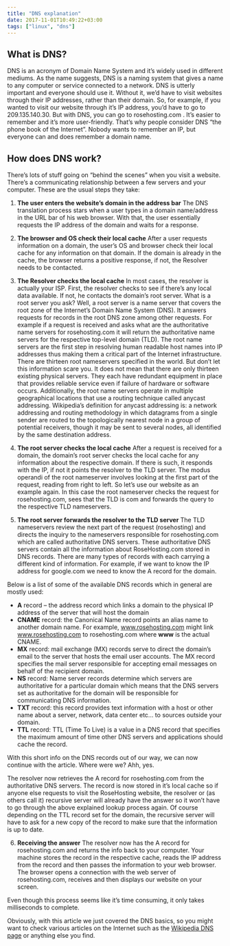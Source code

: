 ```yaml
---
title: "DNS explanation"
date: 2017-11-01T10:49:22+03:00
tags: ["linux", "dns"]
---
```


## What is DNS?

DNS is an acronym of Domain Name System and it’s widely used in different mediums. As the name suggests, DNS is a naming system that gives a name to any computer or service connected to a network. DNS is utterly important and everyone should use it. Without it, we’d have to visit websites through their IP addresses, rather than their domain. So, for example, if you wanted to visit our website through it’s IP address, you’d have to go to 209.135.140.30. But with DNS, you can go to rosehosting.com . It’s easier to remember and it’s more user-friendly. That’s why people consider DNS “the phone book of the Internet”. Nobody wants to remember an IP, but everyone can and does remember a domain name.

## How does DNS work?

There’s lots of stuff going on “behind the scenes” when you visit a website. There’s a communicating relationship between a few servers and your computer. These are the usual steps they take:

1. **The user enters the website’s domain in the address bar**
The DNS translation process stars when a user types in a domain name/address in the URL bar of his web browser. With that, the user essentially requests the IP address of the domain and waits for a response.

2. **The browser and OS check their local cache**
After a user requests information on a domain, the user’s OS and browser check their local cache for any information on that domain. If the domain is already in the cache, the browser returns a positive response, if not, the Resolver needs to be contacted.

3. **The Resolver checks the local cache**
In most cases, the resolver is actually your ISP. First, the resolver checks to see if there’s any local data available. If not, he contacts the domain’s root server. What is a root server you ask?
Well, a root server is a name server that covers the root zone of the Internet’s Domain Name System (DNS). It answers requests for records in the root DNS zone among other requests. For example if a request is received and asks what are the authoritative name servers for rosehosting.com it will return the authoritative name servers for the respective top-level domain (TLD). The root name servers are the first step in resolving human readable host names into IP addresses thus making them a critical part of the Internet infrastructure. There are thirteen root nameservers specified in the world. But don’t let this information scare you. It does not mean that there are only thirteen existing physical servers. They each have redundant equipment in place that provides reliable service even if failure of hardware or software occurs. Additionally, the root name servers operate in multiple geographical locations that use a routing technique called anycast addressing. Wikipedia’s definition for anycast addressing is: a network addressing and routing methodology in which datagrams from a single sender are routed to the topologically nearest node in a group of potential receivers, though it may be sent to several nodes, all identified by the same destination address.

4. **The root server checks the local cache**
After a request is received for a domain, the domain’s root server checks the local cache for any information about the respective domain. If there is such, it responds with the IP, if not it points the resolver to the TLD server. The modus operandi of the root nameserver involves looking at the first part of the request, reading from right to left. So let’s use our website as an example again. In this case the root nameserver checks the request for rosehosting.com, sees that the TLD is com and forwards the query to the respective TLD nameservers.

5. **The root server forwards the resolver to the TLD server**
The TLD nameservers review the next part of the request (rosehosting) and directs the inquiry to the nameservers responsible for rosehosting.com which are called authoritative DNS servers. These authoritative DNS servers contain all the information about RoseHosting.com stored in DNS records. There are many types of records with each carrying a different kind of information. For example, if we want to know the IP address for google.com we need to know the A record for the domain.

Below is a list of some of the available DNS records which in general are mostly used:

* **A** record – the address record which links a domain to the physical IP address of the server that will host the domain
* **CNAME** record: the Canonical Name record points an alias name to another domain name. For example, www.rosehosting.com might link www.rosehosting.com to rosehosting.com where **www** is the actual CNAME.
* **MX** record: mail exchange (MX) records serve to direct the domain’s email to the server that hosts the email user accounts. The MX record specifies the mail server responsible for accepting email messages on behalf of the recipient domain.
* **NS** record: Name server records determine which servers are authoritative for a particular domain which means that the DNS servers set as authoritative for the domain will be responsible for communicating DNS information.
* **TXT** record: this record provides text information with a host or other name about a server, network, data center etc… to sources outside your domain.
* **TTL** record: TTL (Time To Live) is a value in a DNS record that specifies the maximum amount of time other DNS servers and applications should cache the record.

With this short info on the DNS records out of our way, we can now continue with the article. Where were we? Ahh, yes.

The resolver now retrieves the A record for rosehosting.com from the authoritative DNS servers. The record is now stored in it’s local cache so if anyone else requests to visit the RoseHosting website, the resolver or (as others call it) recursive server will already have the answer so it won’t have to go through the above explained lookup process again. Of course depending on the TTL record set for the domain, the recursive server will have to ask for a new copy of the record to make sure that the information is up to date.

6. **Receiving the answer**
The resolver now has the A record for rosehosting.com and returns the info back to your computer. Your machine stores the record in the respective cache, reads the IP address from the record and then passes the information to your web browser. The browser opens a connection with the web server of rosehosting.com, receives and then displays our website on your screen.

Even though this process seems like it’s time consuming, it only takes milliseconds to complete.

Obviously, with this article we just covered the DNS basics, so you might want to check various articles on the Internet such as the [Wikipedia DNS page](https://en.wikipedia.org/wiki/Domain_Name_System) or anything else you find.

